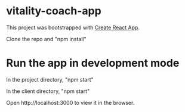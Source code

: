# vitality-coach-app

This project was bootstrapped with [Create React App](https://github.com/facebook/create-react-app).

Clone the repo and "npm install"

# Run the app in development mode

In the project directory, "npm start"

In the client directory, "npm start"

Open http://localhost:3000 to view it in the browser.

